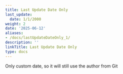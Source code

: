 ```yaml
---
title: Last Update Date Only
last_update:
  date: 1/1/2000
weight: 2
date: '2025-06-12'
aliases:
- /docs/lastUpdateDateOnly_1/
description: ''
linkTitle: Last Update Date Only
type: docs
---
```


Only custom date, so it will still use the author from Git